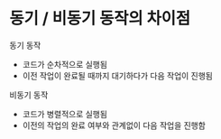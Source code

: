 # 동기 / 비동기 동작의 차이점

동기 동작
  - 코드가 순차적으로 실행됨
  - 이전 작업이 완료될 때까지 대기하다가 다음 작업이 진행됨

비동기 동작
  - 코드가 병렬적으로 실행됨
  - 이전의 작업의 완료 여부와 관계없이 다음 작업을 진행함
